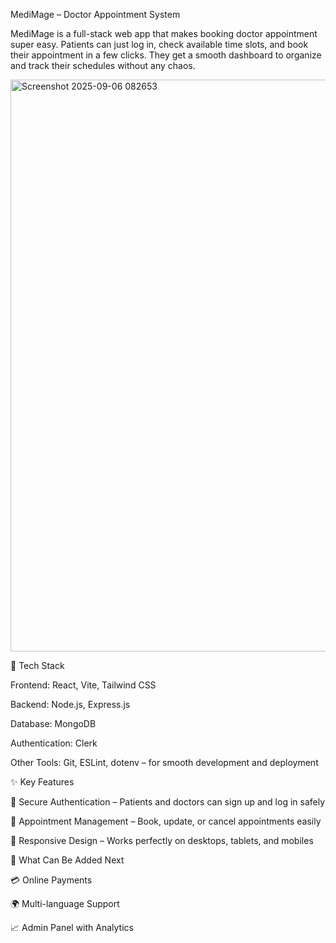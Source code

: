MediMage – Doctor Appointment System

MediMage is a full-stack web app that makes booking doctor appointment super easy. Patients can just log in, check available time slots, and book their appointment in a few clicks.  They get a smooth dashboard to organize and track their schedules without any chaos.

<img width="1883" height="915" alt="Screenshot 2025-09-06 082653" src="https://github.com/user-attachments/assets/e2dac167-5dac-4842-81f7-86fc09ca2aa2" />


🚀 Tech Stack

Frontend: React, Vite, Tailwind CSS 

Backend: Node.js, Express.js 

Database: MongoDB

Authentication: Clerk 

Other Tools: Git, ESLint, dotenv – for smooth development and deployment

✨ Key Features

🔐 Secure Authentication – Patients and doctors can sign up and log in safely

📅 Appointment Management – Book, update, or cancel appointments easily

📱 Responsive Design – Works perfectly on desktops, tablets, and mobiles

🌟 What Can Be Added Next

💳 Online Payments 

🌍 Multi-language Support 

📈 Admin Panel with Analytics
